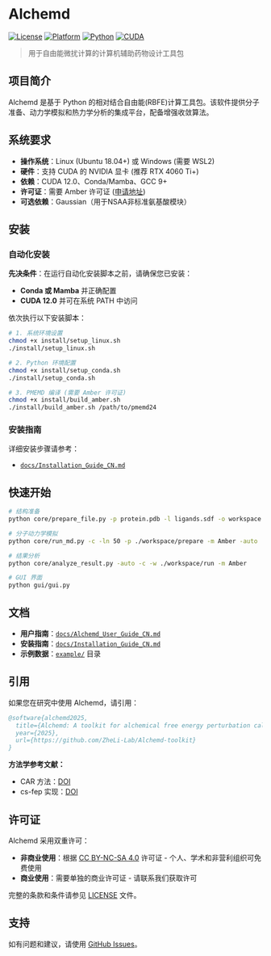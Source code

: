 # Alchemd

[![License](https://img.shields.io/badge/license-CC%20BY--NC--SA--4.0-blue.svg)](#license)
[![Platform](https://img.shields.io/badge/platform-Linux-lightgrey.svg)](#system-requirements)
[![Python](https://img.shields.io/badge/python-3.9+-blue.svg)](#installation)
[![CUDA](https://img.shields.io/badge/CUDA-12.0-green.svg)](#system-requirements)

> 用于自由能微扰计算的计算机辅助药物设计工具包

## 项目简介

Alchemd 是基于 Python 的相对结合自由能(RBFE)计算工具包。该软件提供分子准备、动力学模拟和热力学分析的集成平台，配备增强收敛算法。

## 系统要求

- **操作系统**：Linux (Ubuntu 18.04+) 或 Windows (需要 WSL2)
- **硬件**：支持 CUDA 的 NVIDIA 显卡 (推荐 RTX 4060 Ti+)
- **依赖**：CUDA 12.0、Conda/Mamba、GCC 9+
- **许可证**：需要 Amber 许可证 ([申请地址](https://ambermd.org/))
- **可选依赖**：Gaussian（用于NSAA非标准氨基酸模块）

## 安装

### 自动化安装

**先决条件**：在运行自动化安装脚本之前，请确保您已安装：
- **Conda 或 Mamba** 并正确配置
- **CUDA 12.0** 并可在系统 PATH 中访问

依次执行以下安装脚本：

```bash
# 1. 系统环境设置
chmod +x install/setup_linux.sh
./install/setup_linux.sh

# 2. Python 环境配置
chmod +x install/setup_conda.sh
./install/setup_conda.sh

# 3. PMEMD 编译 (需要 Amber 许可证)
chmod +x install/build_amber.sh
./install/build_amber.sh /path/to/pmemd24
```

### 安装指南

详细安装步骤请参考：
- [`docs/Installation_Guide_CN.md`](docs/Installation_Guide_CN.md)

## 快速开始

```bash
# 结构准备
python core/prepare_file.py -p protein.pdb -l ligands.sdf -o workspace --cs-align -d -auto

# 分子动力学模拟
python core/run_md.py -c -ln 50 -p ./workspace/prepare -m Amber -auto

# 结果分析
python core/analyze_result.py -auto -c -w ./workspace/run -m Amber

# GUI 界面
python gui/gui.py
```

## 文档

- **用户指南**：[`docs/Alchemd_User_Guide_CN.md`](docs/Alchemd_User_Guide_CN.md)
- **安装指南**：[`docs/Installation_Guide_CN.md`](docs/Installation_Guide_CN.md)
- **示例数据**：[`example/`](example/) 目录

## 引用

如果您在研究中使用 Alchemd，请引用：

```bibtex
@software{alchemd2025,
  title={Alchemd: A toolkit for alchemical free energy perturbation calculations},
  year={2025},
  url={https://github.com/ZheLi-Lab/Alchemd-toolkit}
}
```

**方法学参考文献：**
- CAR 方法：[DOI](https://pubs.acs.org/doi/10.1021/acs.jctc.4c00939)  
- cs-fep 实现：[DOI](https://doi.org/10.1016/j.apsb.2024.06.021)

## 许可证

Alchemd 采用双重许可：

- **非商业使用**：根据 [CC BY-NC-SA 4.0](LICENSE.md) 许可证 - 个人、学术和非营利组织可免费使用
- **商业使用**：需要单独的商业许可证 - 请联系我们获取许可

完整的条款和条件请参见 [LICENSE](LICENSE.md) 文件。

## 支持

如有问题和建议，请使用 [GitHub Issues](../../issues)。